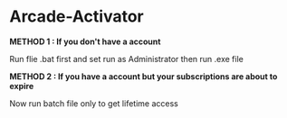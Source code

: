 # Arcade-Activator

**METHOD 1 : If you don't have a account**

 Run flie .bat first and set run as Administrator then run .exe file
 

**METHOD 2 : If you have a account but your subscriptions are about to expire**

Now run batch file only to get lifetime access
